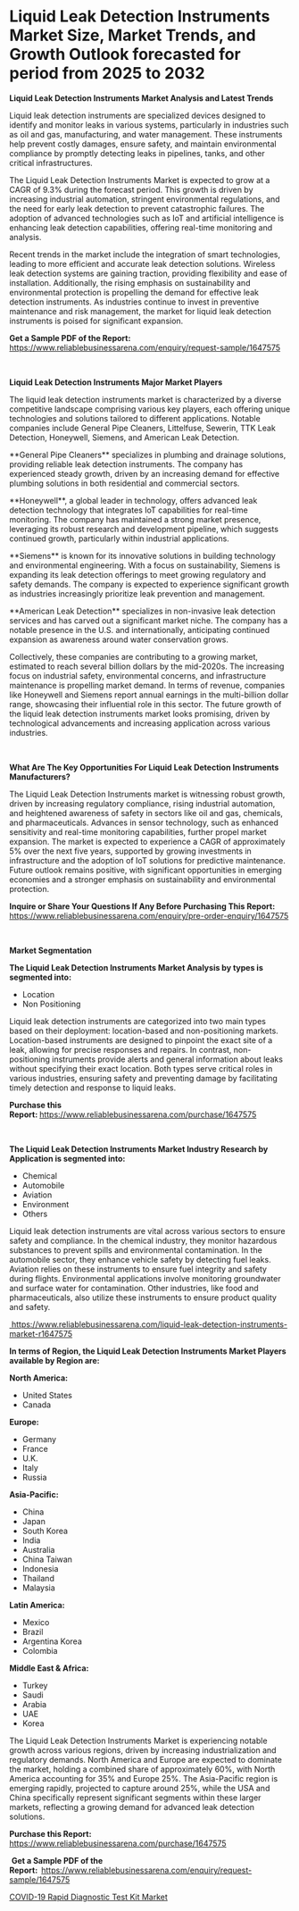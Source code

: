 <p><h1>Liquid Leak Detection Instruments Market Size, Market Trends, and Growth Outlook forecasted for period from 2025 to 2032</h1></p><p><strong>Liquid Leak Detection Instruments Market Analysis and Latest Trends</strong></p>
<p><p>Liquid leak detection instruments are specialized devices designed to identify and monitor leaks in various systems, particularly in industries such as oil and gas, manufacturing, and water management. These instruments help prevent costly damages, ensure safety, and maintain environmental compliance by promptly detecting leaks in pipelines, tanks, and other critical infrastructures.</p><p>The Liquid Leak Detection Instruments Market is expected to grow at a CAGR of 9.3% during the forecast period. This growth is driven by increasing industrial automation, stringent environmental regulations, and the need for early leak detection to prevent catastrophic failures. The adoption of advanced technologies such as IoT and artificial intelligence is enhancing leak detection capabilities, offering real-time monitoring and analysis.</p><p>Recent trends in the market include the integration of smart technologies, leading to more efficient and accurate leak detection solutions. Wireless leak detection systems are gaining traction, providing flexibility and ease of installation. Additionally, the rising emphasis on sustainability and environmental protection is propelling the demand for effective leak detection instruments. As industries continue to invest in preventive maintenance and risk management, the market for liquid leak detection instruments is poised for significant expansion.</p></p>
<p><strong>Get a Sample PDF of the Report:&nbsp;</strong> <a href="https://www.reliablebusinessarena.com/enquiry/request-sample/1647575?utm_campaign=2198&utm_medium=2&utm_source=Github&utm_content=ia&utm_term=29032025&utm_id=liquid-leak-detection-instruments">https://www.reliablebusinessarena.com/enquiry/request-sample/1647575</a></p>
<p>&nbsp;</p>
<p><strong>Liquid Leak Detection Instruments Major Market Players</strong></p>
<p><p>The liquid leak detection instruments market is characterized by a diverse competitive landscape comprising various key players, each offering unique technologies and solutions tailored to different applications. Notable companies include General Pipe Cleaners, Littelfuse, Sewerin, TTK Leak Detection, Honeywell, Siemens, and American Leak Detection.</p><p>**General Pipe Cleaners** specializes in plumbing and drainage solutions, providing reliable leak detection instruments. The company has experienced steady growth, driven by an increasing demand for effective plumbing solutions in both residential and commercial sectors.</p><p>**Honeywell**, a global leader in technology, offers advanced leak detection technology that integrates IoT capabilities for real-time monitoring. The company has maintained a strong market presence, leveraging its robust research and development pipeline, which suggests continued growth, particularly within industrial applications.</p><p>**Siemens** is known for its innovative solutions in building technology and environmental engineering. With a focus on sustainability, Siemens is expanding its leak detection offerings to meet growing regulatory and safety demands. The company is expected to experience significant growth as industries increasingly prioritize leak prevention and management.</p><p>**American Leak Detection** specializes in non-invasive leak detection services and has carved out a significant market niche. The company has a notable presence in the U.S. and internationally, anticipating continued expansion as awareness around water conservation grows.</p><p>Collectively, these companies are contributing to a growing market, estimated to reach several billion dollars by the mid-2020s. The increasing focus on industrial safety, environmental concerns, and infrastructure maintenance is propelling market demand. In terms of revenue, companies like Honeywell and Siemens report annual earnings in the multi-billion dollar range, showcasing their influential role in this sector. The future growth of the liquid leak detection instruments market looks promising, driven by technological advancements and increasing application across various industries.</p></p>
<p>&nbsp;</p>
<p><strong>What Are The Key Opportunities For Liquid Leak Detection Instruments Manufacturers?</strong></p>
<p><p>The Liquid Leak Detection Instruments market is witnessing robust growth, driven by increasing regulatory compliance, rising industrial automation, and heightened awareness of safety in sectors like oil and gas, chemicals, and pharmaceuticals. Advances in sensor technology, such as enhanced sensitivity and real-time monitoring capabilities, further propel market expansion. The market is expected to experience a CAGR of approximately 5% over the next five years, supported by growing investments in infrastructure and the adoption of IoT solutions for predictive maintenance. Future outlook remains positive, with significant opportunities in emerging economies and a stronger emphasis on sustainability and environmental protection.</p></p>
<p><strong>Inquire or Share Your Questions If Any Before Purchasing This Report:</strong> <a href="https://www.reliablebusinessarena.com/enquiry/pre-order-enquiry/1647575?utm_campaign=2198&utm_medium=2&utm_source=Github&utm_content=ia&utm_term=29032025&utm_id=liquid-leak-detection-instruments">https://www.reliablebusinessarena.com/enquiry/pre-order-enquiry/1647575</a></p>
<p>&nbsp;</p>
<p><strong>Market Segmentation</strong></p>
<p><strong>The Liquid Leak Detection Instruments Market Analysis by types is segmented into:</strong></p>
<p><ul><li>Location</li><li>Non Positioning</li></ul></p>
<p><p>Liquid leak detection instruments are categorized into two main types based on their deployment: location-based and non-positioning markets. Location-based instruments are designed to pinpoint the exact site of a leak, allowing for precise responses and repairs. In contrast, non-positioning instruments provide alerts and general information about leaks without specifying their exact location. Both types serve critical roles in various industries, ensuring safety and preventing damage by facilitating timely detection and response to liquid leaks.</p></p>
<p><strong>Purchase this Report:&nbsp;</strong><a href="https://www.reliablebusinessarena.com/purchase/1647575?utm_campaign=2198&utm_medium=2&utm_source=Github&utm_content=ia&utm_term=29032025&utm_id=liquid-leak-detection-instruments">https://www.reliablebusinessarena.com/purchase/1647575</a></p>
<p>&nbsp;</p>
<p><strong>The Liquid Leak Detection Instruments Market Industry Research by Application is segmented into:</strong></p>
<p><ul><li>Chemical</li><li>Automobile</li><li>Aviation</li><li>Environment</li><li>Others</li></ul></p>
<p><p>Liquid leak detection instruments are vital across various sectors to ensure safety and compliance. In the chemical industry, they monitor hazardous substances to prevent spills and environmental contamination. In the automobile sector, they enhance vehicle safety by detecting fuel leaks. Aviation relies on these instruments to ensure fuel integrity and safety during flights. Environmental applications involve monitoring groundwater and surface water for contamination. Other industries, like food and pharmaceuticals, also utilize these instruments to ensure product quality and safety.</p></p>
<p><a href="https://www.reliablebusinessarena.com/liquid-leak-detection-instruments-market-r1647575?utm_campaign=2198&utm_medium=2&utm_source=Github&utm_content=ia&utm_term=29032025&utm_id=liquid-leak-detection-instruments">&nbsp;https://www.reliablebusinessarena.com/liquid-leak-detection-instruments-market-r1647575</a></p>
<p><strong>In terms of Region, the Liquid Leak Detection Instruments Market Players available by Region are:</strong></p>
<p>
    <p> <strong> North America: </strong>
        <ul>
            <li>United States</li>
            <li>Canada</li>
        </ul>
        </p> 
    <p> <strong> Europe: </strong>
        <ul>
            <li>Germany</li>
            <li>France</li>
            <li>U.K.</li>
            <li>Italy</li>
            <li>Russia</li>
        </ul>
        </p> 
    <p> <strong> Asia-Pacific: </strong>
        <ul>
            <li>China</li>
            <li>Japan</li>
            <li>South Korea</li>
            <li>India</li>
            <li>Australia</li>
            <li>China Taiwan</li>
            <li>Indonesia</li>
            <li>Thailand</li>
            <li>Malaysia</li>
        </ul>
        </p> 
    <p> <strong> Latin America: </strong>
        <ul>
            <li>Mexico</li>
            <li>Brazil</li>
            <li>Argentina Korea</li>
            <li>Colombia</li>
        </ul>
        </p> 
    <p> <strong> Middle East & Africa: </strong>
        <ul>
            <li>Turkey</li>
            <li>Saudi</li>
            <li>Arabia</li>
            <li>UAE</li>
            <li>Korea</li>
        </ul>
    </p>
    </p>
<p><p>The Liquid Leak Detection Instruments Market is experiencing notable growth across various regions, driven by increasing industrialization and regulatory demands. North America and Europe are expected to dominate the market, holding a combined share of approximately 60%, with North America accounting for 35% and Europe 25%. The Asia-Pacific region is emerging rapidly, projected to capture around 25%, while the USA and China specifically represent significant segments within these larger markets, reflecting a growing demand for advanced leak detection solutions.</p></p>
<p><strong>Purchase this Report: </strong><a href="https://www.reliablebusinessarena.com/purchase/1647575?utm_campaign=2198&utm_medium=2&utm_source=Github&utm_content=ia&utm_term=29032025&utm_id=liquid-leak-detection-instruments">https://www.reliablebusinessarena.com/purchase/1647575</a></p>
<p>&nbsp;<strong>Get a Sample PDF of the Report:&nbsp;&nbsp;</strong><a href="https://www.reliablebusinessarena.com/enquiry/request-sample/1647575?utm_campaign=2198&utm_medium=2&utm_source=Github&utm_content=ia&utm_term=29032025&utm_id=liquid-leak-detection-instruments">https://www.reliablebusinessarena.com/enquiry/request-sample/1647575</a></p>
<p><strong></strong></p>
<p><p><a href="https://github.com/elizabethdagraca/Market-Research-Report-List-5/blob/main/covid-19-rapid-diagnostic-test-kit-market.md?utm_campaign=2198&utm_medium=2&utm_source=Github&utm_content=ia&utm_term=29032025&utm_id=liquid-leak-detection-instruments">COVID-19 Rapid Diagnostic Test Kit Market</a></p></p>